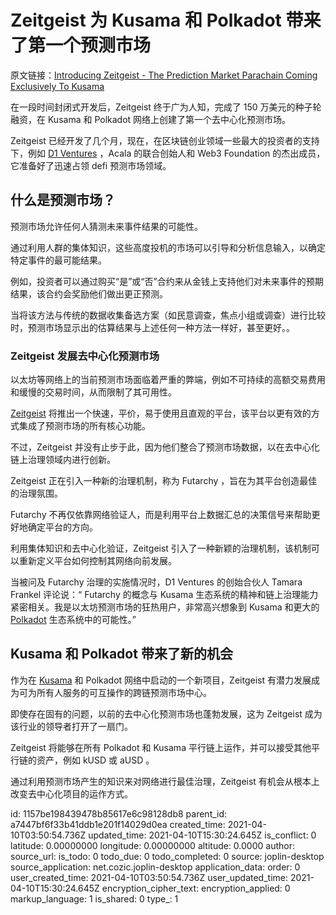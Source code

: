 # Zeitgeist 为 Kusama 和 Polkadot 带来了第一个预测市场

原文链接：[Introducing Zeitgeist - The Prediction Market Parachain Coming Exclusively To Kusama](https://blog.zeitgeist.pm/introducing-zeitgeist-the-prediction-market-parachain-coming-exclusively-to-kusama/)

在一段时间封闭式开发后，Zeitgeist 终于广为人知，完成了 150 万美元的种子轮融资，在 Kusama 和 Polkadot 网络上创建了第一个去中心化预测市场。

Zeitgeist 已经开发了几个月，现在，在区块链创业领域一些最大的投资者的支持下，例如 [D1 Ventures](https://d1.ventures/) ，Acala 的联合创始人和 Web3 Foundation 的杰出成员，它准备好了迅速占领 defi 预测市场领域。

## 什么是预测市场？

预测市场允许任何人猜测未来事件结果的可能性。

通过利用人群的集体知识，这些高度投机的市场可以引导和分析信息输入，以确定特定事件的最可能结果。

例如，投资者可以通过购买“是”或“否”合约来从金钱上支持他们对未来事件的预期结果，该合约会奖励他们做出更正预测。

当将该方法与传统的数据收集备选方案（如民意调查，焦点小组或调查）进行比较时，预测市场显示出的估算结果与上述任何一种方法一样好，甚至更好。。

### Zeitgeist 发展去中心化预测市场

以太坊等网络上的当前预测市场面临着严重的弊端，例如不可持续的高额交易费用和缓慢的交易时间，从而限制了其可用性。

[Zeitgeist](https://zeitgeist.pm/) 将推出一个快速，平价，易于使用且直观的平台，该平台以更有效的方式集成了预测市场的所有核心功能。

不过，Zeitgeist 并没有止步于此，因为他们整合了预测市场数据，以在去中心化链上治理领域内进行创新。

Zeitgeist 正在引入一种新的治理机制，称为 Futarchy ，旨在为其平台创造最佳的治理氛围。

Futarchy 不再仅依靠网络验证人，而是利用平台上数据汇总的决策信号来帮助更好地确定平台的方向。

利用集体知识和去中心化验证，Zeitgeist 引入了一种新颖的治理机制，该机制可以重新定义平台如何控制其网络向前发展。

当被问及 Futarchy 治理的实施情况时，D1 Ventures 的创始合伙人 Tamara Frankel 评论说：“ Futarchy 的概念与 Kusama 生态系统的精神和链上治理能力紧密相关。我是以太坊预测市场的狂热用户，非常高兴想象到 Kusama 和更大的 [Polkadot](https://polkadot.network/) 生态系统中的可能性。”

## Kusama 和 Polkadot 带来了新的机会

作为在 [Kusama](https://kusama.network/) 和 Polkadot 网络中启动的一个新项目，Zeitgeist 有潜力发展成为可为所有人服务的可互操作的跨链预测市场中心。

即使存在固有的问题，以前的去中心化预测市场也蓬勃发展，这为 Zeitgeist 成为该行业的领导者打开了一扇门。

Zeitgeist 将能够在所有 Polkadot 和 Kusama 平行链上运作，并可以接受其他平行链的资产，例如 kUSD 或 aUSD 。

通过利用预测市场产生的知识来对网络进行最佳治理，Zeitgeist 有机会从根本上改变去中心化项目的运作方式。

id: 1157be198439478b85617e6c98128db8
parent_id: a7447bf6f33b41ddb1e201f14029d0ea
created_time: 2021-04-10T03:50:54.736Z
updated_time: 2021-04-10T15:30:24.645Z
is_conflict: 0
latitude: 0.00000000
longitude: 0.00000000
altitude: 0.0000
author: 
source_url: 
is_todo: 0
todo_due: 0
todo_completed: 0
source: joplin-desktop
source_application: net.cozic.joplin-desktop
application_data: 
order: 0
user_created_time: 2021-04-10T03:50:54.736Z
user_updated_time: 2021-04-10T15:30:24.645Z
encryption_cipher_text: 
encryption_applied: 0
markup_language: 1
is_shared: 0
type_: 1